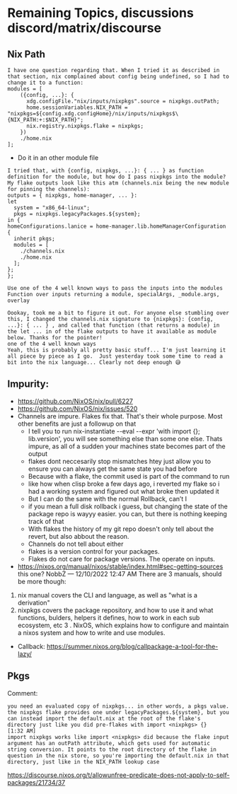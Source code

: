 # Remaining Topics, discussions discord/matrix/discourse
## Nix Path
```
I have one question regarding that. When I tried it as described in that section, nix complained about config being undefined, so I had to change it to a function:
modules = [
    ({config, ...}: {
      xdg.configFile."nix/inputs/nixpkgs".source = nixpkgs.outPath;
      home.sessionVariables.NIX_PATH = "nixpkgs=${config.xdg.configHome}/nix/inputs/nixpkgs$\{NIX_PATH:+:$NIX_PATH}";
      nix.registry.nixpkgs.flake = nixpkgs;
    })
    ./home.nix
];
```

- Do it in an other module file

```
I tried that, with {config, nixpkgs, ...}: { ... } as function definition for the module, but how do I pass nixpkgs into the module? My flake outputs look like this atm (channels.nix being the new module for pinning the channels):
outputs = { nixpkgs, home-manager, ... }:
let
  system = "x86_64-linux";
  pkgs = nixpkgs.legacyPackages.${system};
in {
homeConfigurations.lanice = home-manager.lib.homeManagerConfiguration {
  inherit pkgs;
  modules = [
    ./channels.nix
    ./home.nix
  ];
};
};
```

```
Use one of the 4 well known ways to pass the inputs into the modules
Function over inputs returning a module, specialArgs, _module.args, overlay

```


```
Oookay, took me a bit to figure it out. For anyone else stumbling over this, I changed the channels.nix signature to {nixpkgs}: {config, ...}: { ... } , and called that function (that returns a module) in the let ... in of the flake outputs to have it available as module below. Thanks for the pointer!
one of the 4 well known ways
Yeah, this is probably all pretty basic stuff... I'm just learning it all piece by piece as I go.  Just yesterday took some time to read a bit into the nix language... Clearly not deep enough 😅

```


## Impurity:

- https://github.com/NixOS/nix/pull/6227
- https://github.com/NixOS/nix/issues/520
- Channels are impure. Flakes fix that. That's their whole purpose. Most other benefits are just a followup on that
  - I tell you to run nix-instantiate --eval --expr 'with import <nixpkgs> {}; lib.version', you will see something else than some one else. Thats impure, as all of a sudden your machines state becomes part of the output
  - flakes dont neccesarily stop mismatches htey just allow you to ensure you can always get the same state you had before
  - Because with a flake, the commit used is part of the command to run
  - like how when clisp broke a few days ago, i reverted my flake so i had a working system and figured out what broke then updated it
  - But I can do the same with the normal Rollback, can’t I
  - if you mean a full disk rollback i guess, but changing the state of the package repo is wayyy easier. you can, but there is nothing keeping track of that
  - With flakes the history of my git repo doesn't only tell about the revert, but also abbout the reason.
  - Channels do not tell about either
  - flakes is a version control for your packages. 
  - Flakes do not care for package versions. The operate on inputs.
- https://nixos.org/manual/nixos/stable/index.html#sec-getting-sources this one?
NobbZ — 12/10/2022 12:47 AM
There are 3 manuals, should be more though:

1. nix manual covers the CLI and language, as well as "what is a derivation"
2. nixpkgs covers the package repository, and how to use it and what functions, bulders, helpers it defines, how to work in each sub ecosystem, etc
3 . NixOS, which explains how to configure and maintain a nixos system and how to write and use modules.

- Callback: https://summer.nixos.org/blog/callpackage-a-tool-for-the-lazy/


## Pkgs

Comment:
```
you need an evaluated copy of nixpkgs... in other words, a pkgs value. the nixpkgs flake provides one under legacyPackages.${system}, but you can instead import the default.nix at the root of the flake's directory just like you did pre-flakes with import <nixpkgs> {}
[1:32 AM]
import nixpkgs works like import <nixpkgs> did because the flake input argument has an outPath attribute, which gets used for automatic string conversion. It points to the root directory of the flake in question in the nix store, so you're importing the default.nix in that directory, just like in the NIX_PATH lookup case

```
 https://discourse.nixos.org/t/allowunfree-predicate-does-not-apply-to-self-packages/21734/37
